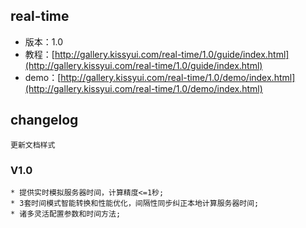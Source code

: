 ## real-time

* 版本：1.0
* 教程：[http://gallery.kissyui.com/real-time/1.0/guide/index.html](http://gallery.kissyui.com/real-time/1.0/guide/index.html)
* demo：[http://gallery.kissyui.com/real-time/1.0/demo/index.html](http://gallery.kissyui.com/real-time/1.0/demo/index.html)

## changelog
	更新文档样式

### V1.0

    * 提供实时模拟服务器时间，计算精度<=1秒;
    * 3套时间模式智能转换和性能优化，间隔性同步纠正本地计算服务器时间;
    * 诸多灵活配置参数和时间方法;



